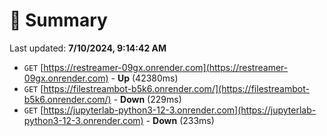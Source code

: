 # 📖 Summary
Last updated: **7/10/2024, 9:14:42 AM**

- `GET` [https://restreamer-09gx.onrender.com](https://restreamer-09gx.onrender.com) - **Up** (42380ms)
- `GET` [https://filestreambot-b5k6.onrender.com/](https://filestreambot-b5k6.onrender.com/) - **Down** (229ms)
- `GET` [https://jupyterlab-python3-12-3.onrender.com](https://jupyterlab-python3-12-3.onrender.com) - **Down** (233ms)
